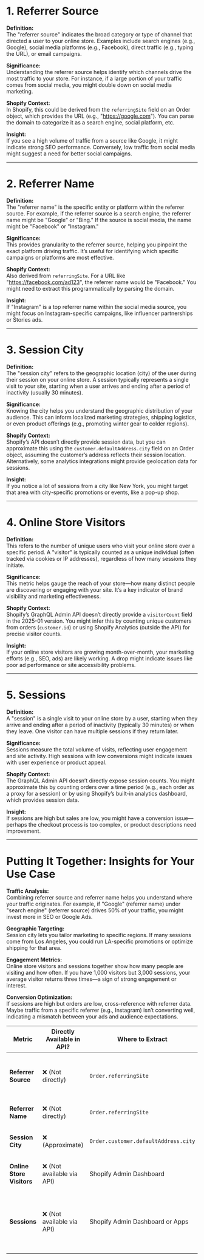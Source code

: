 # 1. Referrer Source

**Definition:**  
The "referrer source" indicates the broad category or type of channel that directed a user to your online store. Examples include search engines (e.g., Google), social media platforms (e.g., Facebook), direct traffic (e.g., typing the URL), or email campaigns.

**Significance:**  
Understanding the referrer source helps identify which channels drive the most traffic to your store. For instance, if a large portion of your traffic comes from social media, you might double down on social media marketing.

**Shopify Context:**  
In Shopify, this could be derived from the `referringSite` field on an Order object, which provides the URL (e.g., "https://google.com"). You can parse the domain to categorize it as a search engine, social platform, etc.

**Insight:**  
If you see a high volume of traffic from a source like Google, it might indicate strong SEO performance. Conversely, low traffic from social media might suggest a need for better social campaigns.

---

# 2. Referrer Name

**Definition:**  
The "referrer name" is the specific entity or platform within the referrer source. For example, if the referrer source is a search engine, the referrer name might be "Google" or "Bing." If the source is social media, the name might be "Facebook" or "Instagram."

**Significance:**  
This provides granularity to the referrer source, helping you pinpoint the exact platform driving traffic. It’s useful for identifying which specific campaigns or platforms are most effective.

**Shopify Context:**  
Also derived from `referringSite`. For a URL like "https://facebook.com/ad123", the referrer name would be "Facebook." You might need to extract this programmatically by parsing the domain.

**Insight:**  
If "Instagram" is a top referrer name within the social media source, you might focus on Instagram-specific campaigns, like influencer partnerships or Stories ads.

---

# 3. Session City

**Definition:**  
The "session city" refers to the geographic location (city) of the user during their session on your online store. A session typically represents a single visit to your site, starting when a user arrives and ending after a period of inactivity (usually 30 minutes).

**Significance:**  
Knowing the city helps you understand the geographic distribution of your audience. This can inform localized marketing strategies, shipping logistics, or even product offerings (e.g., promoting winter gear to colder regions).

**Shopify Context:**  
Shopify’s API doesn’t directly provide session data, but you can approximate this using the `customer.defaultAddress.city` field on an Order object, assuming the customer’s address reflects their session location. Alternatively, some analytics integrations might provide geolocation data for sessions.

**Insight:**  
If you notice a lot of sessions from a city like New York, you might target that area with city-specific promotions or events, like a pop-up shop.

---

# 4. Online Store Visitors

**Definition:**  
This refers to the number of unique users who visit your online store over a specific period. A "visitor" is typically counted as a unique individual (often tracked via cookies or IP addresses), regardless of how many sessions they initiate.

**Significance:**  
This metric helps gauge the reach of your store—how many distinct people are discovering or engaging with your site. It’s a key indicator of brand visibility and marketing effectiveness.

**Shopify Context:**  
Shopify’s GraphQL Admin API doesn’t directly provide a `visitorCount` field in the 2025-01 version. You might infer this by counting unique customers from orders (`customer.id`) or using Shopify Analytics (outside the API) for precise visitor counts.

**Insight:**  
If your online store visitors are growing month-over-month, your marketing efforts (e.g., SEO, ads) are likely working. A drop might indicate issues like poor ad performance or site accessibility problems.

---

# 5. Sessions

**Definition:**  
A "session" is a single visit to your online store by a user, starting when they arrive and ending after a period of inactivity (typically 30 minutes) or when they leave. One visitor can have multiple sessions if they return later.

**Significance:**  
Sessions measure the total volume of visits, reflecting user engagement and site activity. High sessions with low conversions might indicate issues with user experience or product appeal.

**Shopify Context:**  
The GraphQL Admin API doesn’t directly expose session counts. You might approximate this by counting orders over a time period (e.g., each order as a proxy for a session) or by using Shopify’s built-in analytics dashboard, which provides session data.

**Insight:**  
If sessions are high but sales are low, you might have a conversion issue—perhaps the checkout process is too complex, or product descriptions need improvement.

---

# Putting It Together: Insights for Your Use Case

**Traffic Analysis:**  
Combining referrer source and referrer name helps you understand where your traffic originates. For example, if "Google" (referrer name) under "search engine" (referrer source) drives 50% of your traffic, you might invest more in SEO or Google Ads.

**Geographic Targeting:**  
Session city lets you tailor marketing to specific regions. If many sessions come from Los Angeles, you could run LA-specific promotions or optimize shipping for that area.

**Engagement Metrics:**  
Online store visitors and sessions together show how many people are visiting and how often. If you have 1,000 visitors but 3,000 sessions, your average visitor returns three times—a sign of strong engagement or interest.

**Conversion Optimization:**  
If sessions are high but orders are low, cross-reference with referrer data. Maybe traffic from a specific referrer (e.g., Instagram) isn’t converting well, indicating a mismatch between your ads and audience expectations.



| Metric | Directly Available in API? | Where to Extract | Notes |
|--------|-----------------------------|------------------|-------|
| **Referrer Source** | ❌ (Not directly) | `Order.referringSite` | You can parse the domain (`https://facebook.com`) to categorize into source (`social`, `search`, etc.). |
| **Referrer Name** | ❌ (Not directly) | `Order.referringSite` | Extract domain like `facebook.com`, `google.com`. |
| **Session City** | ❌ (Approximate) | `Order.customer.defaultAddress.city` | Assumes billing/shipping city = session city. Only approximate. |
| **Online Store Visitors** | ❌ (Not available via API) | Shopify Admin Dashboard | Not exposed in Admin API – only in Shopify Analytics (UI or Plus+ APIs). |
| **Sessions** | ❌ (Not available via API) | Shopify Admin Dashboard or Apps | Use analytics dashboard. Some session-like behavior may be approximated by order counts, but not reliable for session-level analytics. |
